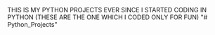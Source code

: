 THIS IS MY PYTHON PROJECTS EVER SINCE I STARTED CODING IN PYTHON (THESE ARE THE ONE WHICH I CODED ONLY FOR FUN) 
"# Python_Projects" 
